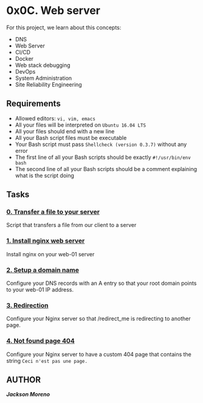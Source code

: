 # 0x0C. Web server
For this project, we learn about this concepts:

+ DNS
+ Web Server
+ CI/CD
+ Docker
+ Web stack debugging
+ DevOps
+ System Administration
+ Site Reliability Engineering

## Requirements
+ Allowed editors: `vi, vim, emacs`
+ All your files will be interpreted on `Ubuntu 16.04 LTS`
+ All your files should end with a new line
+ All your Bash script files must be executable
+ Your Bash script must pass `Shellcheck (version 0.3.7)` without any error
+ The first line of all your Bash scripts should be exactly `#!/usr/bin/env bash`
+ The second line of all your Bash scripts should be a comment explaining what is the script doing

## Tasks

### [0. Transfer a file to your server](0-transfer_file)
Script that transfers a file from our client to a server

### [1. Install nginx web server](1-install_nginx_web_server)
Install nginx on your web-01 server

### [2. Setup a domain name](2-setup_a_domain_name)
Configure your DNS records with an A entry so that your root domain points to your web-01 IP address.

### [3. Redirection](3-redirection)
Configure your Nginx server so that /redirect_me is redirecting to another page.

### [4. Not found page 404](4-not_found_page_404)
Configure your Nginx server to have a custom 404 page that contains the string `Ceci n'est pas une page.`

## AUTHOR
**_Jackson Moreno_**
